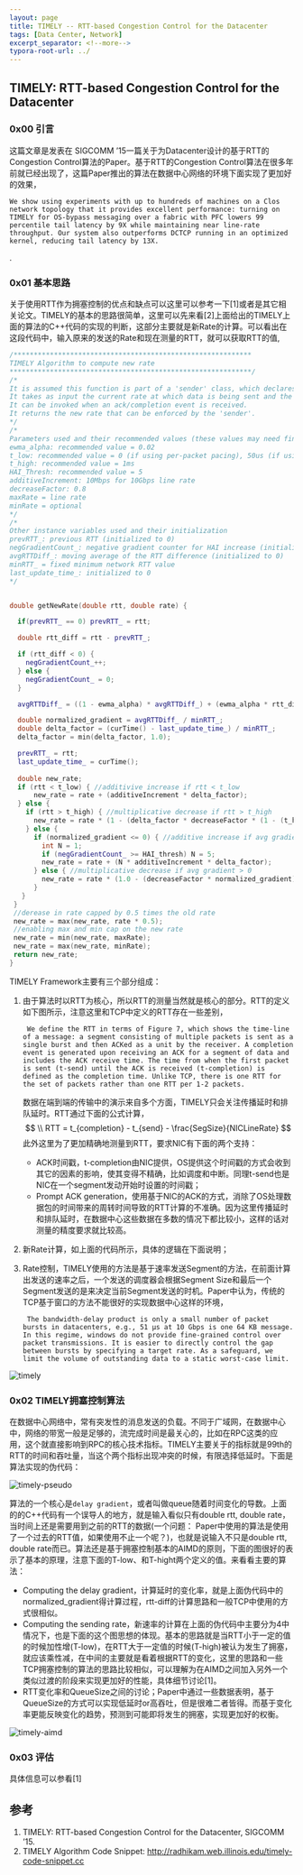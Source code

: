 ```yaml
---
layout: page
title: TIMELY -- RTT-based Congestion Control for the Datacenter
tags: [Data Center, Network]
excerpt_separator: <!--more-->
typora-root-url: ../
---
```


## TIMELY: RTT-based Congestion Control for the Datacenter

### 0x00 引言

  这篇文章是发表在 SIGCOMM ’15一篇关于为Datacenter设计的基于RTT的Congestion Control算法的Paper。基于RTT的Congestion Control算法在很多年前就已经出现了，这篇Paper推出的算法在数据中心网络的环境下面实现了更加好的效果，

```
We show using experiments with up to hundreds of machines on a Clos network topology that it provides excellent performance: turning on TIMELY for OS-bypass messaging over a fabric with PFC lowers 99 percentile tail latency by 9X while maintaining near line-rate throughput. Our system also outperforms DCTCP running in an optimized kernel, reducing tail latency by 13X. 
```

.

### 0x01 基本思路

  关于使用RTT作为拥塞控制的优点和缺点可以这里可以参考一下[1]或者是其它相关论文。TIMELY的基本的思路很简单，这里可以先来看[2]上面给出的TIMELY上面的算法的C++代码的实现的判断，这部分主要就是新Rate的计算。可以看出在这段代码中，输入原来的发送的Rate和现在测量的RTT，就可以获取RTT的值,

```C++
/***********************************************************
TIMELY Algorithm to compute new rate
************************************************************/
/* 
It is assumed this function is part of a 'sender' class, which declares the required instance variables and paramaters as detailed below.
It takes as input the current rate at which data is being sent and the current rtt.
It can be invoked when an ack/completion event is received.
It returns the new rate that can be enforced by the 'sender'.
*/
/* 
Parameters used and their recommended values (these values may need finetuning based on experimental scenario) 
ewma_alpha: recommended value = 0.02
t_low: recommended value = 0 (if using per-packet pacing), 50us (if using per 64KB message pacing)
t_high: recommended value = 1ms
HAI_Thresh: recommended value = 5
additiveIncrement: 10Mbps for 10Gbps line rate
decreaseFactor: 0.8
maxRate = line rate
minRate = optional 
*/
/* 
Other instance variables used and their initialization
prevRTT_: previous RTT (initialized to 0)
negGradientCount_: negative gradient counter for HAI increase (initialized to 0)
avgRTTDiff_: moving average of the RTT difference (initialized to 0)
minRTT_ = fixed minimum network RTT value
last_update_time_: initialized to 0
*/


double getNewRate(double rtt, double rate) {

  if(prevRTT_ == 0) prevRTT_ = rtt;

  double rtt_diff = rtt - prevRTT_;

  if (rtt_diff < 0) {
    negGradientCount_++;
  } else {
    negGradientCount_ = 0;
  }

  avgRTTDiff_ = ((1 - ewma_alpha) * avgRTTDiff_) + (ewma_alpha * rtt_diff);

  double normalized_gradient = avgRTTDiff_ / minRTT_;
  double delta_factor = (curTime() - last_update_time_) / minRTT_;
  delta_factor = min(delta_factor, 1.0);

  prevRTT_ = rtt;
  last_update_time_ = curTime();
 
  double new_rate;
  if (rtt < t_low) { //additivive increase if rtt < t_low
      new_rate = rate + (additiveIncrement * delta_factor);
  } else {
    if (rtt > t_high) { //multiplicative decrease if rtt > t_high
      new_rate = rate * (1 - (delta_factor * decreaseFactor * (1 - (t_high / rtt))));
    } else {
      if (normalized_gradient <= 0) { //additive increase if avg gradient <= 0 
        int N = 1;
        if (negGradientCount_ >= HAI_thresh) N = 5;
        new_rate = rate + (N * additiveIncrement * delta_factor);
      } else { //multiplicative decrease if avg gradient > 0
        new_rate = rate * (1.0 - (decreaseFactor * normalized_gradient));
      }
   }
 }
 //derease in rate capped by 0.5 times the old rate
 new_rate = max(new_rate, rate * 0.5);
 //enabling max and min cap on the new rate
 new_rate = min(new_rate, maxRate);
 new_rate = max(new_rate, minRate);
 return new_rate;
}
```

TIMELY Framework主要有三个部分组成：

1. 由于算法时以RTT为核心，所以RTT的测量当然就是核心的部分。RTT的定义如下图所示，注意这里和TCP中定义的RTT存在一些差别，

   ```
    We define the RTT in terms of Figure 7, which shows the time-line of a message: a segment consisting of multiple packets is sent as a single burst and then ACKed as a unit by the receiver. A completion event is generated upon receiving an ACK for a segment of data and includes the ACK receive time. The time from when the first packet is sent (t-send) until the ACK is received (t-completion) is defined as the completion time. Unlike TCP, there is one RTT for the set of packets rather than one RTT per 1-2 packets.
   ```

   数据在端到端的传输中的演示来自多个方面，TIMELY只会关注传播延时和排队延时。RTT通过下面的公式计算，
   $$
   \\ RTT = t_{completion} - t_{send} - \frac{SegSize}{NICLineRate}
   $$
   此外这里为了更加精确地测量到RTT，要求NIC有下面的两个支持：

   * ACK时间戳，t-completion由NIC提供，OS提供这个时间戳的方式会收到其它的因素的影响，使其变得不精确，比如调度和中断。同理t-send也是NIC在一个segment发动开始时设置的时间戳；
   * Prompt ACK generation，使用基于NIC的ACK的方式，消除了OS处理数据包的时间带来的周转时间导致的RTT计算的不准确。因为这里传播延时和排队延时，在数据中心这些数据在多数的情况下都比较小，这样的话对测量的精度要求就比较高。

2. 新Rate计算，如上面的代码所示，具体的逻辑在下面说明；

3. Rate控制，TIMELY使用的方法是基于速率发送Segment的方法，在前面计算出发送的速率之后，一个发送的调度器会根据Segment Size和最后一个Segment发送的是来决定当前Segment发送的时机。Paper中认为，传统的TCP基于窗口的方法不能很好的实现数据中心这样的环境，

   ```
    The bandwidth-delay product is only a small number of packet bursts in datacenters, e.g., 51 μs at 10 Gbps is one 64 KB message. In this regime, windows do not provide fine-grained control over packet transmissions. It is easier to directly control the gap between bursts by specifying a target rate. As a safeguard, we limit the volume of outstanding data to a static worst-case limit.
   ```


![timely](/assets/img/timely.png)

### 0x02 TIMELY拥塞控制算法

  在数据中心网络中，常有突发性的消息发送的负载。不同于广域网，在数据中心中，网络的带宽一般是足够的，流完成时间是最关心的，比如在RPC这类的应用，这个就直接影响到RPC的核心技术指标。TIMELY主要关于的指标就是99th的RTT的时间和吞吐量，当这个两个指标出现冲突的时候，有限选择低延时。下面是算法实现的伪代码：

![timely-pseudo](/assets/img/timely-pseudo.png)

算法的一个核心是`delay gradient`，或者叫做queue随着时间变化的导数。上面的的C++代码有一个误导人的地方，就是输入看似只有double rtt, double rate，当时间上还是需要用到之前的RTT的数据(一个问题： Paper中使用的算法是使用了一个过去的RTT值，如果使用不止一个呢？)，也就是说输入不只是double rtt, double rate而已。算法还是基于拥塞控制基本的AIMD的原则，下面的图很好的表示了基本的原理，注意下面的T-low、和T-hight两个定义的值。来看看主要的算法：

* Computing the delay gradient，计算延时的变化率，就是上面伪代码中的normalized_gradient得计算过程，rtt-diff的计算思路和一般TCP中使用的方式很相似。
* Computing the sending rate，新速率的计算在上面的伪代码中主要分为4中情况下，也是下面的这个图思想的体现。基本的思路就是当RTT小于一定的值的时候加性增(T-low)，在RTT大于一定值的时候(T-high)被认为发生了拥塞，就应该乘性减，在中间的主要就是看着根据RTT的变化，这里的思路和一些TCP拥塞控制的算法的思路比较相似，可以理解为在AIMD之间加入另外一个类似过渡的阶段来实现更加好的性能，具体细节讨论[1]。
* RTT变化率和QueueSize之间的讨论；Paper中通过一些数据表明，基于QueueSize的方式可以实现低延时or高吞吐，但是很难二者皆得。而基于变化率更能反映变化的趋势，预测到可能即将发生的拥塞，实现更加好的权衡。

![timely-aimd](/assets/img/timely-aimd.png)

### 0x03 评估

  具体信息可以参看[1]

## 参考

1. TIMELY: RTT-based Congestion Control for the Datacenter, SIGCOMM ’15.
2. TIMELY Algorithm Code Snippet: http://radhikam.web.illinois.edu/timely-code-snippet.cc